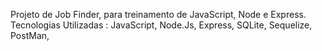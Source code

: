 Projeto de Job Finder, para treinamento de JavaScript, Node e Express.
Tecnologias Utilizadas : JavaScript, Node.Js, Express, SQLite, Sequelize, PostMan,